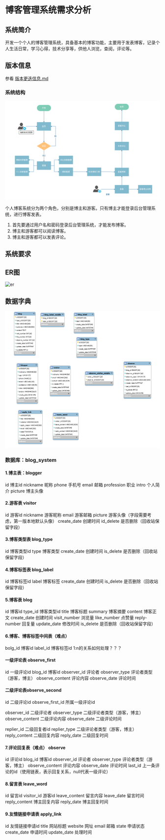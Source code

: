 # 博客管理系统需求分析

## 系统简介

开发一个个人的博客管理系统，具备基本的博客功能，主要用于发表博客，记录个人生活日常，学习心得，技术分享等，供他人浏览，查阅，评论等。

## 版本信息

参看 [版本更迭信息.md](./版本更迭信息.md)

### 系统结构

![博客系统流程图](./img/博客系统流程图.png)

个人博客系统分为两个角色，分别是博主和游客。只有博主才能登录后台管理系统，进行博客发表。

1. 首先要通过用户名和密码登录后台管理系统，才能发布博客。
2. 博主和游客都可以阅读博客。
3. 博主和游客都可以发表评论。

## 系统要求

## ER图

![er](./img/blogER图.png)

## 数据字典

![blog](./img/博客系统数据字典图.png)

### 数据库：blog_system

#### 1.博主表：blogger

id 博主id
nickname 昵称
phone 手机号
email 邮箱
profession 职业
intro 个人简介
picture 博主头像

#### 2.游客表 visitor

id 游客id
nickname 游客昵称
email 游客邮箱
picture 游客头像（字段需要考虑，第一版本地默认头像）
create_date 创建时间
id_delete 是否删除（回收站保留字段）

#### 3.博客类型表 blog_type

id 博客类型id
type 博客类型
create_date 创建时间
is_delete 是否删除（回收站保留字段）

#### 4.博客标签表 blog_label

id 博客标签id
label 博客标签
create_date 创建时间
is_delete 是否删除（回收站保留字段）

#### 5.博客表 blog

id 博客id
type_id 博客类型id
title 博客标题
summary 博客摘要
content 博客正文
create_date 创建时间
visit_number 浏览量
like_number 点赞量
reply-number 回复量
update_date 修改时间
is_delete 是否删除（回收站保留字段）

#### 6.博客、博客标签中间表（难点）

bolg_id 博客id
label_id 博客标签id   1:n的关系如何处理？？？

#### 一级评论表 observe_first

id 一级评论id
blog_id 博客id
observer_id 评论者
observer_type 评论者类型（游客，博主）
observe_content 评论内容
observe_date 评论时间

#### 二级评论表observe_second

id 二级评论id
observe_first_id 所属一级评论id

observer_id 二级评论者
observer_type 二级评论者类型（游客，博主）
observe_content 二级评论内容
observe_date 二级评论时间

replier_id 二级回复者id
replier_type 二级评论者类型（游客，博主）
reply_content 二级回复内容
reply_date 二级回复时间

#### 7.评论回复表（难点） observe

id 评论id
blog_id 博客id
observer_id 评论者
observer_type 评论者类型（游客，博主）
observe_content 评论内容
observe_date 评论时间
last_id 上一条评论的id（使用链表，表示回复关系，null代表一级评论）

#### 8.留言表 leave_word

id 留言id
visitor_id 游客id
leave_content 留言内容
leave_date 留言时间
reply_content 博主回复内容
reply_date 博主回复时间

#### 9.友情链接申请表 apply_link

id 友情链接申请id
title 网站标题
website 网址
email 邮箱
state 申请状态
create_date 申请时间
update_date 处理时间











